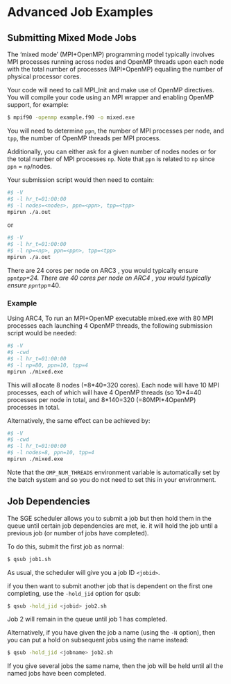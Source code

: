 # Advanced Job Examples

## Submitting Mixed Mode Jobs
The ‘mixed mode’ (MPI+OpenMP) programming model typically involves MPI processes running across nodes and OpenMP threads upon each node with the total number of processes (MPI*OpenMP) equalling the number of physical processor cores.

Your code will need to call MPI_Init and make use of OpenMP directives. You will compile your code using an MPI wrapper and enabling OpenMP support, for example:

```bash
$ mpif90 -openmp example.f90 -o mixed.exe
```

You will need to determine `ppn`, the number of MPI processes per node, and `tpp`, the number of OpenMP threads per MPI process.

Additionally, you can either ask for a given number of nodes nodes or for the total number of MPI processes `np`. Note that `ppn` is related to `np` since `ppn` = `np`/nodes.

Your submission script would then need to contain:

```bash
#$ -V 
#$ -l hr_t=01:00:00 
#$ -l nodes=<nodes>, ppn=<ppn>, tpp=<tpp>
mpirun ./a.out
```
or

```bash
#$ -V
#$ -l hr_t=01:00:00 
#$ -l np=<np>, ppn=<ppn>, tpp=<tpp> 
mpirun ./a.out
```
There are 24 cores per node on ARC3 , you would typically ensure `ppn`*`tpp`=24.
There are 40 cores per node on ARC4 , you would typically ensure `ppn`*`tpp`=40.

### Example
Using ARC4, To run an MPI+OpenMP executable mixed.exe with 80 MPI processes each launching 4 OpenMP threads, the following submission script would be needed:
```bash
#$ -V 
#$ -cwd
#$ -l hr_t=01:00:00 
#$ -l np=80, ppn=10, tpp=4 
mpirun ./mixed.exe
```
This will allocate 8 nodes (=8*40=320 cores).
Each node will have 10 MPI processes, each of which will have 4 OpenMP threads (so 10\*4=40 processes per node in total, and 8\*140=320 (=80MPI\*4OpenMP) processes in total.

Alternatively, the same effect can be achieved by:
```bash
#$ -V 
#$ -cwd
#$ -l hr_t=01:00:00 
#$ -l nodes=8, ppn=10, tpp=4 
mpirun ./mixed.exe
```
Note that the `OMP_NUM_THREADS` environment variable is automatically set by the batch system and so you do not need to set this in your environment.

## Job Dependencies
The SGE scheduler allows you to submit a job but then hold them in the queue until certain job dependencies are met, ie. it will hold the job until a previous job (or number of jobs have completed).

To do this, submit the first job as normal:

```bash
$ qsub job1.sh
```

As usual, the scheduler will give you a job ID `<jobid>`.

if you then want to submit another job that is dependent on the first one completing, use the `-hold_jid` option for qsub:

```bash
$ qsub -hold_jid <jobid> job2.sh
```

Job 2 will remain in the queue until job 1 has completed.

Alternatively, if you have given the job a name (using the `-N` option), then you can put a hold on subsequent jobs using the name instead:

```bash
$ qsub -hold_jid <jobname> job2.sh
```

If you give several jobs the same name, then the job will be held until all the named jobs have been completed.
